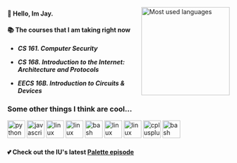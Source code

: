 
<a href="#"><img align="right" src="https://github-readme-stats.vercel.app/api/top-langs/?username=K1zum1&theme=dark&hide_border=false&include_all_commits=false&count_private=true&layout=compact" height="200px" alt="Most used languages"></a>

#### 👋 Hello, Im Jay.
#### 📚 The courses that I am taking right now

 - ***CS 161. Computer Security***
   
 - ***CS 168. Introduction to the Internet: Architecture and Protocols***
   
 - ***EECS 16B. Introduction to Circuits & Devices***

### Some other things I think are cool...
<div align="left">
  <img src="https://img.shields.io/badge/Python-3776AB?logo=python&logoColor=white&style=for-the-badge" height="40" alt="python logo"  />
  <img src="https://img.shields.io/badge/JavaScript-F7DF1E?logo=javascript&logoColor=black&style=for-the-badge" height="40" alt="javascript logo"  />
  <img src="https://img.shields.io/badge/shell_script-%23121011.svg?style=for-the-badge&logo=gnu-bash&logoColor=white" height="40" alt="linux logo"  />
  <img src="https://img.shields.io/badge/Linux-FCC624?logo=linux&logoColor=black&style=for-the-badge" height="40" alt="linux logo" />
  <img src="https://img.shields.io/badge/GNU Bash-4EAA25?logo=gnubash&logoColor=white&style=for-the-badge" height="40" alt="bash logo"  />
  <img src="https://img.shields.io/badge/kubernetes-%23326ce5.svg?style=for-the-badge&logo=kubernetes&logoColor=white" height="40" alt="linux logo"  />
 <img src="https://img.shields.io/badge/splunk-%23000000.svg?style=for-the-badge&logo=splunk&logoColor=white" height="40" alt="linux logo"  />
 <img src="https://img.shields.io/badge/C++-00599C?logo=cplusplus&logoColor=white&style=for-the-badge" height="40" alt="cplusplus logo" />
  <img src="https://img.shields.io/badge/jira-%230A0FFF.svg?style=for-the-badge&logo=jira&logoColor=white" height="40" alt="bash logo"  />
</div>
 
#### 💕 Check out the IU's latest [Palette episode](https://www.youtube.com/@dlwlrma/videos)









